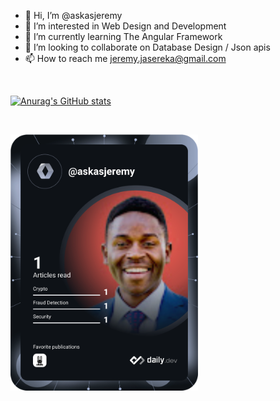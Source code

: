 - 👋 Hi, I’m @askasjeremy
- 👀 I’m interested in Web Design and Development
- 🌱 I’m currently learning The Angular Framework
- 💞️ I’m looking to collaborate on Database Design / Json apis
- 📫 How to reach me jeremy.jasereka@gmail.com

<br>

[![Anurag's GitHub stats](https://github-readme-stats.vercel.app/api?username=askasjeremy)](https://github.com/anuraghazra/github-readme-stats)

<br>

<a href="https://app.daily.dev/askasjeremy"><img src="https://github.com/askasjeremy/askasjeremy/blob/main/devcard.svg" width="300" alt="Askas Jeremy's Dev Card"/></a>

<!---
askasjeremy/askasjeremy is a ✨ special ✨ repository because its `README.md` (this file) appears on your GitHub profile.
You can click the Preview link to take a look at your changes.
--->

